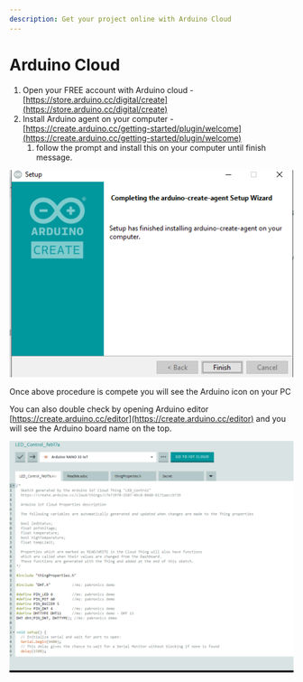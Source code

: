 ```yaml
---
description: Get your project online with Arduino Cloud
---
```


# Arduino Cloud

1. Open your FREE account with Arduino cloud - [https://store.arduino.cc/digital/create](https://store.arduino.cc/digital/create)
2. Install Arduino agent on your computer - [https://create.arduino.cc/getting-started/plugin/welcome](https://create.arduino.cc/getting-started/plugin/welcome)
   1. follow the prompt and install this on your computer until finish message. 

![](../../.gitbook/assets/image%20%28111%29.png)



Once above procedure is compete you will see the Arduino icon on your PC

You can also double check by opening Arduino editor [https://create.arduino.cc/editor](https://create.arduino.cc/editor) and you will see the Arduino board name on the top.

![](../../.gitbook/assets/image%20%28110%29.png)





